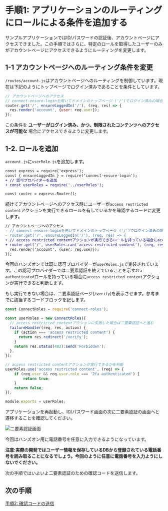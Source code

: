 # 手順1: アプリケーションのルーティングにロールによる条件を追加する

サンプルアプリケーションではID/パスワードの認証後、アカウントページにアクセスできました。この手順ではさらに、特定のロールを取得したユーザーのみがアカウントページにアクセスできるようにルーティングを変更します。

## 1-1 アカウントページへのルーティング条件を変更

`/routes/account.js`はアカウントページへのルーティングを制御しています。現在は下記のようにトップページでログイン済みであることを条件としています。

```js
// アカウントページへのアクセス
// connect-ensure-loginを用いてドメインのトップページ ('/')でログイン済みの場合にaccountを表示
router.get('/', ensureLoggedIn('/'), (req, res) => {
  res.render('account', {user: req.user});
});
```

この条件を __ユーザーがログイン済み、かつ、制限されたコンテンツへのアクセスが可能な__ 場合にアクセスできるように変更します。

## 1-2. ロールを追加

`account.js`に`userRole.js`を追加します。

```diff
const express = require('express');
const { ensureLoggedIn } = require('connect-ensure-login');
+ // 認可プロバイダーを追加
+ const userRoles = require('../userRoles');

const router = express.Router();
```

続けてアカウントページへのアクセス時にユーザーが`access restricted content`アクションを実行できるロールを有しているかを確認するコードに変更します。

```diff
// アカウントページへのアクセス
- // connect-ensure-loginを用いてドメインのトップページ ('/')でログイン済みの場合にaccountを表示
- router.get('/', ensureLoggedIn('/'), (req, res) => {
+ // access restricted contentアクションが実行できるロールを持っている場合にaccountを表示
+ router.get('/', userRoles.can('access restricted content'), (req, res) => {
  res.render('account', {user: req.user});
});
```

今回のハンズオンでは既に認可プロバイダーが`userRoles.js`で実装されています。この認可プロバイダーでは二要素認証を終えていることを示す`2fa authenticated`ロールを持っている場合に`access restricted content`アクションが実行できると判断します。

もし実行できない場合は、二要素認証ページ(`/verify`)を表示させます。参考までに該当するコードブロックを記します。

```js
const ConnectRoles = require('connect-roles');

const userRoles = new ConnectRoles({
  // access restricted contentアクションに失敗した場合は二要素認証へと進む
  failureHandler(req, res, action) {
    if (action === 'access restricted content') {
      return res.redirect('/verify');
    }
    return res.status(403).send('Forbidden');
  },
});

// access restricted contentアクションが実行できるかを判断
userRoles.use('access restricted content', (req) => {
    if (req.user && req.user.role === '2fa authenticated') {
        return true;
    }
    return false;
});

module.exports = userRoles;
```

アプリケーションを再起動し、ID/パスワード画面の次に二要素認証の画面へと遷移することを確認してください。

![二要素認証画面](../assets/02-verification.png)

今回はハンズオン用に電話番号を任意に入力できるようになっています。

__注意:実際の開発ではユーザー情報を保存しているDBから登録されている電話番号を読み取ることになるでしょう。今回のように任意に電話番号を入力ようにしないでください。__

次の手順ではいよいよ二要素認証のための確認コードを送信します。

## 次の手順

[手順2: 確認コードの送信](02-Send-Verification-Code.md)